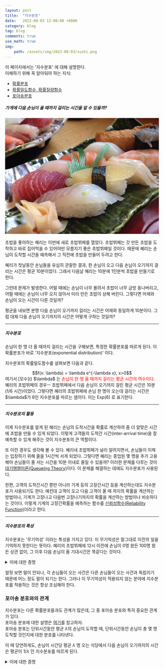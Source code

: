 ```yaml
---
layout: post
title:  "지수분포"
date:   2022-08-03 12:00:00 +0800
category: blog
tag: blog
comments: true
use_math: true
img:
    path: /assets/img/2022-08-03/sushi.png
---
```


이 페이지에서는 '지수분포' 에 대해 설명한다.  
이해하기 위해 꼭 알아둬야 하는 지식:  
- [확률분포]()
- [확률밀도함수, 확률질량함수]()
- [포아송분포]()  


##### 가게에 다음 손님이 올 때까지 걸리는 시간을 알 수 있을까? 

![sushi](/assets/img/2022-08-03/sushi.png)

초밥을 좋아하는 혜리는 이번에 새로 초밥뷔페를 열었다. 초밥뷔페는 갓 만든 초밥을 도착하고 바로 집어먹을 수 있어야만 모름지기 좋은 초밥뷔페일 것이다. 때문에 혜리는 손님이 도착할 시간을 예측해서 그 직전에 초밥을 만들어 두려고 한다.  

혜리가 첫날동안 손님들을 유심히 관찰한 결과, 한 손님이 오고 다음 손님이 오기까지 걸리는 시간은 평균 10분이었다. 그래서 다음날 혜리는 10분에 1인분씩 초밥을 만들기로 한다.  

그런데 문제가 발생한다. 어떨 때에는 손님이 너무 몰려서 초밥이 너무 금방 동나버리고, 어떨 때에는 손님이 너무 오지 않아서 미리 만든 초밥이 상해 버린다. 그렇다면 어제와 손님이 오는 시간이 다른 것일까?  

평균을 내보면 분명 다음 손님이 오기까지 걸리는 시간은 어제와 동일하게 10분이다. 그럼 대체 다음 손님이 오기까지의 시간은 어떻게 구하는 것일까?  

-----



##### 지수분포

손님이 한 명 더 올 때까지 걸리는 시간을 구해보면, 특정한 확률분포를 따르게 된다. 이 확률분포가 바로 '지수분포(exponential distribution)' 이다. 

지수분포의 확률밀도함수를 살펴보면 다음과 같다.  

<center>
$$f(x: \lambda) = \lambda e^{-\lambda x},  x>0$$
</center>
여기서 [모수]() $\lambda$ 는 <span style="color:red">손님이 한 명 올 때까지 걸리는 평균 시간의 역수이다.  </span>
혜리의 초밥뷔페의 경우ㅡ 초밥뷔페에서 다음 손님이 오기까지 걸린 평균 시간은 10분(1/6 시간)이었다. 그렇다면 혜리의 초밥뷔페에 손님 한 명이 오는데 걸리는 시간은 $\lambda$가 6인 지수분포를 따르는 셈이다. 이는 Exp(6) 로 표기한다.

-----



##### 지수분포의 활용

이제 지수분포를 알게 된 혜리는 손님의 도착시간을 확률로 계산하여 좀 더 알맞은 시간에 초밥을 만들 수 있게 되었다. 이렇게 고객들의 도착간 시간(inter-arrival time)을 잘 예측할 수 있게 해주는 것이 지수분포의 큰 역할이다.   

또 이런 경우도 생각해 볼 수 있다. 혜리네 초밥뷔페가 널리 알려지면서, 손님들이 이제는 입장하기 위해 줄을 1시간씩 서게 되었다. 그렇다면 혜리는 종업원 몇 명을 추가 고용해야 손님들이 줄 서는 시간을 10분 이내로 줄일 수 있을까? 이러한 문제를 다루는 것이 [대기행렬이론(Queueing Theory)]()이다. 이 문제를 해결하는 데에도 지수분포가 사용된다.   

한편, 고객의 도착간시간 뿐만 아니라 기계 등의 고장간시간 등을 계산하는데도 지수분포가 사용되기도 한다. 예컨대 고객이 오고 다음 고객이 올 때 까지의 확률을 계산하는 방법이나, 기계가 고장나고 다음번 고장나기까지의 확률을 계산하는 방법이나 비슷하다는 것이다. 이렇게 기계의 고장간확률을 예측하는 함수를 [신뢰성함수(Reliability Function)]()이라고 한다.

---



##### 지수분포의 특성

지수분포는 '무기억성' 이라는 특성을 가지고 있다. 이 무기억성은 말그대로 이전의 일을 기억하지 못한다는 뜻이다. 혜리의 초밥뷔페에 12시 이전에 손님이 0명 왔든 100명 왔든 상관 없이, 그 이후 다음 손님이 올 기대시간은 똑같다는 것이다.  
<div>
<details>
<summary>이에 대한 증명</summary>
<div markdown="1">
</div>
</details>

얼핏 보면 말이 안되나, 각 손님들이 오는 사건은 다른 손님들이 오는 사건과 독립이기 때문에 어느 정도 말이 되기는 한다. 그러나 이 무기억성이 적용되지 않는 분야에 지수분포를 적용하는 것은 항상 조심해야 한다.     

### 포아송 분포와의 관계  

지수분포는 다른 확률분포들과도 관계가 많은데, 그 중 포아송 분포와 특히 중요한 관계가 있다.  
포아송 분포에 대한 설명은 [여기]()를 참고하자.  
포아송 분포는 단위시간동안 평균 $\lambda$의 손님이 도착할 때, 단위시간동안 손님이 총 몇 명 도착할 것인지에 대한 분포를 나타낸다.  

이 때 당연하게도, 손님이 시간당 평균 $\lambda$ 명 오는 식당에서 다음 손님이 오기까지의 시간은 평균이 $1/\lambda$ 인 지수분포를 따르게 된다.  
<details>
<summary>이에 대한 증명</summary>
<div markdown="1">
<span style="color:red">'처음으로 손님이 도착할 때 까지 걸린 시간'</span>을 T라고 가정해보자.  
또 이 T보다 이전의 시점을 t라고 가정해보자.  

그렇다면 t 시간동안 발생하는 평균 고객 수는 $\lambda t$이며,  
실제 t 시간까지 도착한 고객 수는 0명이다.  
이를 포아송분포의 확률질량함수로 나타내면  

<center>
$P(X(t)=0) = \frac{e^{-\lambda t}(\lambda t)^{0}}{0!}=e^{-\lambda t}$
</center>

이며,  

<center>
$e^{-\lambda t} = P(T>t)$
</center>

라고 할 수 있다.  

따라서  

<center>
$P(T\le t) = 1-e^{-\lambda t}$
</center>

이고, 이를 미분하여 확률질량함수를 얻으면, 손님이 오기까지 시간이 t일 확률은  

<center>
$ P(T=t) = \lambda e^{-\lambda t}$ 
</center>

임을 알 수 있다.  
이는 곧 Exp($\lambda$) 인 지수분포이다.  
</div>>
</details>




